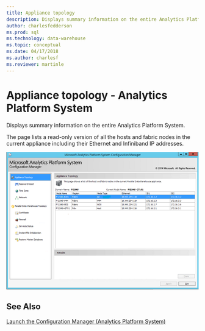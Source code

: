 ```yaml
---
title: Appliance topology
description: Displays summary information on the entire Analytics Platform System.  
author: charlesfedderson 
ms.prod: sql
ms.technology: data-warehouse
ms.topic: conceptual
ms.date: 04/17/2018
ms.author: charlesf
ms.reviewer: martinle
---
```


# Appliance topology - Analytics Platform System
Displays summary information on the entire Analytics Platform System.  
  
The page lists a read-only version of all the hosts and fabric nodes in the current appliance including their Ethernet and Infiniband IP addresses.  
  
![Screenshot of the Microsoft Analytics Platform System Configuration Manager dialog box showing the Appliance Topology.](./media/appliance-topology/SQL_Server_PDW_DWConfig_ApplTop.png "SQL_Server_PDW_DWConfig_ApplTop")  
  
## See Also  
[Launch the Configuration Manager &#40;Analytics Platform System&#41;](launch-the-configuration-manager.md)  
  
